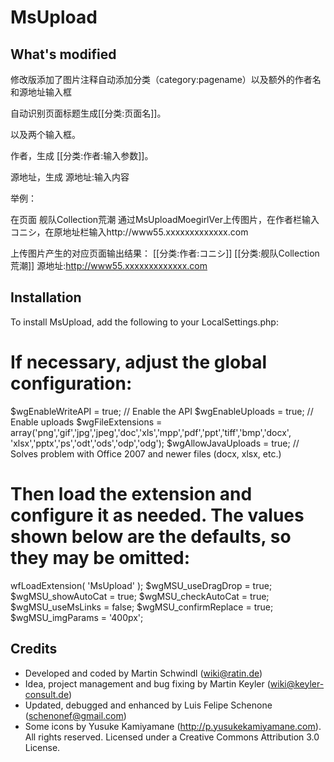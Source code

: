 ﻿MsUpload
========

What's modified
---------------

修改版添加了图片注释自动添加分类（category:pagename）以及额外的作者名和源地址输入框

自动识别页面标题生成[[分类:页面名]]。

以及两个输入框。

作者，生成 [[分类:作者:输入参数]]。

源地址，生成 源地址:输入内容

举例：

在页面 舰队Collection荒潮 通过MsUploadMoegirlVer上传图片，在作者栏输入コニシ，在原地址栏输入http://www55.xxxxxxxxxxxxx.com

上传图片产生的对应页面输出结果： [[分类:作者:コニシ]] [[分类:舰队Collection荒潮]] 源地址:http://www55.xxxxxxxxxxxxx.com


Installation
------------
To install MsUpload, add the following to your LocalSettings.php:

# If necessary, adjust the global configuration:
$wgEnableWriteAPI = true; // Enable the API
$wgEnableUploads = true; // Enable uploads
$wgFileExtensions = array('png','gif','jpg','jpeg','doc','xls','mpp','pdf','ppt','tiff','bmp','docx', 'xlsx','pptx','ps','odt','ods','odp','odg');
$wgAllowJavaUploads = true; // Solves problem with Office 2007 and newer files (docx, xlsx, etc.)

# Then load the extension and configure it as needed. The values shown below are the defaults, so they may be omitted:
wfLoadExtension( 'MsUpload' );
$wgMSU_useDragDrop = true;
$wgMSU_showAutoCat = true;
$wgMSU_checkAutoCat = true;
$wgMSU_useMsLinks = false;
$wgMSU_confirmReplace = true;
$wgMSU_imgParams = '400px';

Credits
-------
* Developed and coded by Martin Schwindl (wiki@ratin.de)
* Idea, project management and bug fixing by Martin Keyler (wiki@keyler-consult.de)
* Updated, debugged and enhanced by Luis Felipe Schenone (schenonef@gmail.com)
* Some icons by Yusuke Kamiyamane (http://p.yusukekamiyamane.com). All rights reserved. Licensed under a Creative Commons Attribution 3.0 License.
